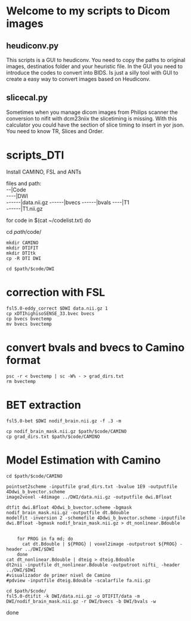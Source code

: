 # Welcome to my scripts to Dicom images

## heudiconv.py
This scripts is a GUI to heudiconv. You need to copy the paths to original images, destinatios folder and your heuristic file. In the GUI you need to introduce the codes to convert into BIDS. Is just a silly tool with GUI to create a easy way to convert images based on Heudiconv.

## slicecal.py
Sometimes when you manage dicom images from Philips scanner the conversion to nifit with dcm23niix the slicetiming is missing. With this calculator you could have the section of slice timing to insert in yor json. You need to know TR, Slices and Order.



# scripts_DTI
Install CAMINO, FSL and ANTs


files and path: \
--|Code\
----|DWI\
------|data.nii.gz
------|bvecs
------|bvals
----|T1\
------|T1.nii.gz

for code in $(cat ~/codelist.txt)
	do
  
cd $path/$code/

	mkdir CAMINO
	mkdir DTIFIT
	mkdir DTItk
	cp -R DTI DWI

	cd $path/$code/DWI
	
# correction with FSL

	fsl5.0-eddy_correct $DWI data.nii.gz 1
	cp xDTIhighisoSENSE_33.bvec bvecs
	cp bvecs bvectemp
	mv bvecs bvectemp

# convert bvals and bvecs to Camino format 

	psc -r < bvectemp | sc -W% - > grad_dirs.txt
	rm bvectemp	

# BET extraction
	fsl5.0-bet $DWI nodif_brain.nii.gz -f .3 -m

	cp nodif_brain_mask.nii.gz $path/$code/CAMINO
	cp grad_dirs.txt $path/$code/CAMINO

# Model Estimation with Camino
	cd $path/$code/CAMINO

	pointset2scheme -inputfile grad_dirs.txt -bvalue 1E9 -outputfile 4Ddwi_b_bvector.scheme
	image2voxel -4dimage ../DWI/data.nii.gz -outputfile dwi.Bfloat
	
	dtfit dwi.Bfloat 4Ddwi_b_bvector.scheme -bgmask nodif_brain_mask.nii.gz -outputfile dt.Bdouble
	modelfit -inversion 2 -schemefile 4Ddwi_b_bvector.scheme -inputfile dwi.Bfloat -bgmask nodif_brain_mask.nii.gz > dt_nonlinear.Bdouble


		for PROG in fa md; do
		  cat dt.Bdouble | ${PROG} | voxel2image -outputroot ${PROG} -header ../DWI/$DWI
		done
	cat dt_nonlinear.Bdouble | dteig > dteig.Bdouble
	dt2nii -inputfile dt_nonlinear.Bdouble -outputroot nifti_ -header ../DWI/$DWI
	#visualizador de primer nivel de Camino
	#pdview -inputfile dteig.Bdouble -scalarfile fa.nii.gz
	
	cd $path/$code/
	fsl5.0-dtifit -k DWI/data.nii.gz -o DTIFIT/data -m DWI/nodif_brain_mask.nii.gz -r DWI/bvecs -b DWI/bvals -w

done
